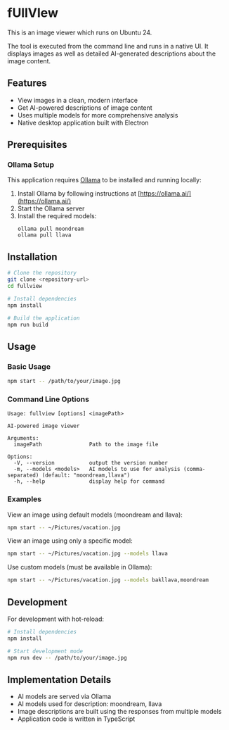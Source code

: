 # fUllVIew

This is an image viewer which runs on Ubuntu 24.

The tool is executed from the command line and runs in a native UI. It displays images as well as detailed AI-generated descriptions about the image content.

## Features

- View images in a clean, modern interface
- Get AI-powered descriptions of image content
- Uses multiple models for more comprehensive analysis
- Native desktop application built with Electron

## Prerequisites

### Ollama Setup

This application requires [Ollama](https://ollama.ai/) to be installed and running locally:

1. Install Ollama by following instructions at [https://ollama.ai/](https://ollama.ai/)
2. Start the Ollama server
3. Install the required models:
   ```
   ollama pull moondream
   ollama pull llava
   ```

## Installation

```bash
# Clone the repository
git clone <repository-url>
cd fullview

# Install dependencies
npm install

# Build the application
npm run build
```

## Usage

### Basic Usage

```bash
npm start -- /path/to/your/image.jpg
```

### Command Line Options

```
Usage: fullview [options] <imagePath>

AI-powered image viewer

Arguments:
  imagePath               Path to the image file

Options:
  -V, --version           output the version number
  -m, --models <models>   AI models to use for analysis (comma-separated) (default: "moondream,llava")
  -h, --help              display help for command
```

### Examples

View an image using default models (moondream and llava):
```bash
npm start -- ~/Pictures/vacation.jpg
```

View an image using only a specific model:
```bash
npm start -- ~/Pictures/vacation.jpg --models llava
```

Use custom models (must be available in Ollama):
```bash
npm start -- ~/Pictures/vacation.jpg --models bakllava,moondream
```

## Development

For development with hot-reload:
```bash
# Install dependencies
npm install

# Start development mode
npm run dev -- /path/to/your/image.jpg
```

## Implementation Details

- AI models are served via Ollama
- AI models used for description: moondream, llava
- Image descriptions are built using the responses from multiple models
- Application code is written in TypeScript
